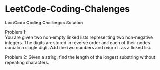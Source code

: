 # LeetCode-Coding-Chalenges
LeetCode Coding Challenges Solution

Problem 1:	
	You are given two non-empty linked lists representing two non-negative integers. The digits are stored in reverse order and each of their nodes contain a single digit. Add the two numbers and return it as a linked list.

Problem 2: 
	Given a string, find the length of the longest substring without repeating characters.